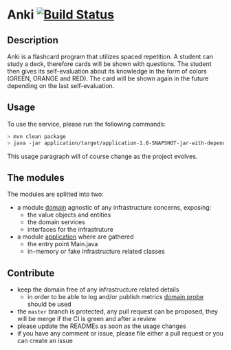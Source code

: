 # Anki [![Build Status](https://travis-ci.org/stemlaur/anki.svg?branch=master)](https://travis-ci.org/stemlaur/anki)
## Description
Anki is a flashcard program that utilizes spaced repetition.
A student can study a deck, therefore cards will be shown with questions.
The student then gives its self-evaluation about its knowledge in the form 
of colors (GREEN, ORANGE and RED).
The card will be shown again in the future depending on the last self-evaluation.


## Usage
To use the service, please run the following commands:

```bash
> mvn clean package
> java -jar application/target/application-1.0-SNAPSHOT-jar-with-dependencies.jar
```

This usage paragraph will of course change as the project evolves.

## The modules
The modules are splitted into two:

 - a module [domain](./domain/README.md) agnostic of any infrastructure concerns, exposing:
    - the value objects and entities
    - the domain services
    - interfaces for the infrastruture
 - a module [application](./application/README.md) where are gathered 
    - the entry point Main.java 
    - in-memory or fake infrastructure related classes

 ## Contribute
 - keep the domain free of any infrastructure related details
    - in order to be able to log and/or publish metrics [domain probe](https://martinfowler.com/articles/domain-oriented-observability.html)
     should be used
 - the `master` branch is protected, any pull request can be proposed, they will be merge if the CI is green and after a review
 - please update the READMEs as soon as the usage changes
 - if you have any comment or issue, please file either a pull request or you can create an issue
